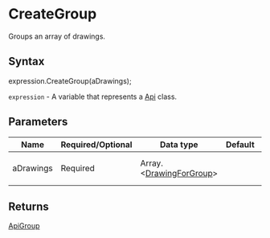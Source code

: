 # CreateGroup

Groups an array of drawings.

## Syntax

expression.CreateGroup(aDrawings);

`expression` - A variable that represents a [Api](../Api.md) class.

## Parameters

| **Name** | **Required/Optional** | **Data type** | **Default** | **Description** |
| ------------- | ------------- | ------------- | ------------- | ------------- |
| aDrawings | Required | Array.<[DrawingForGroup](../../Enumeration/DrawingForGroup.md)> |  | array of drawings to group |

## Returns

[ApiGroup](../../ApiGroup/ApiGroup.md)